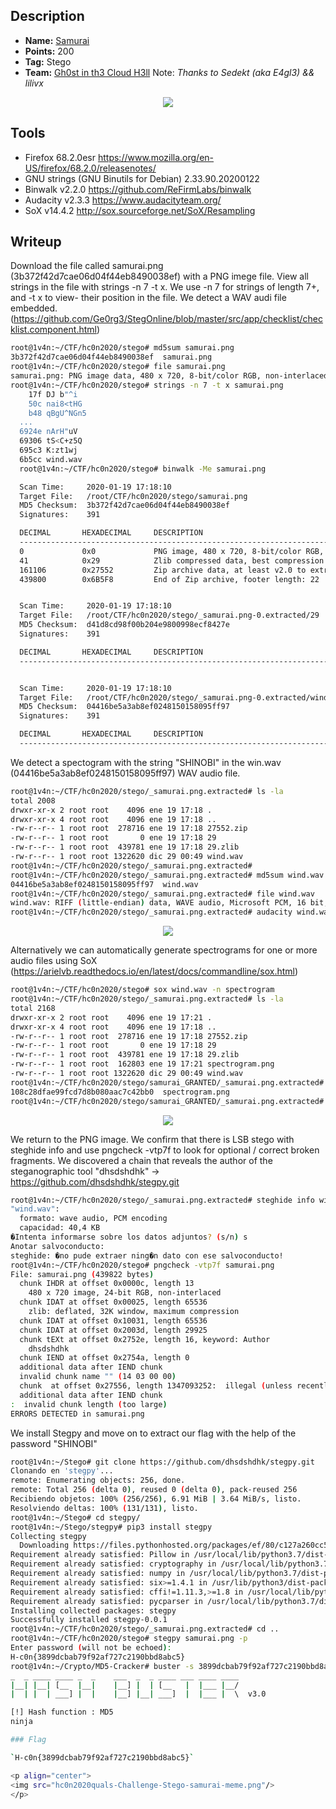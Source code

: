 ## Description
* **Name:** [Samurai](https://ctf.h-c0n.com/challenges#Samurai)
* **Points:** 200
* **Tag:** Stego
* **Team:** [Gh0st in th3 Cloud H3ll](https://ctf.h-c0n.com/teams/46) Note: *Thanks to Sedekt (aka E4gl3) && lilivx*

<p align="center">
<img src="hc0n2020quals-Challenge-Stego-Samurai.png"/>
</p>

## Tools
* Firefox 68.2.0esr https://www.mozilla.org/en-US/firefox/68.2.0/releasenotes/
* GNU strings (GNU Binutils for Debian) 2.33.90.20200122
* Binwalk v2.2.0 https://github.com/ReFirmLabs/binwalk
* Audacity v2.3.3 https://www.audacityteam.org/
* SoX v14.4.2 http://sox.sourceforge.net/SoX/Resampling

## Writeup

Download the file called samurai.png (3b372f42d7cae06d04f44eb8490038ef) with a PNG imege file. View all strings in the file with strings -n 7 -t x. We use -n 7 for strings of length 7+, and -t x to view- their position in the file. We detect a WAV audi file embedded. (https://github.com/Ge0rg3/StegOnline/blob/master/src/app/checklist/checklist.component.html)

```bash
root@1v4n:~/CTF/hc0n2020/stego# md5sum samurai.png
3b372f42d7cae06d04f44eb8490038ef  samurai.png
root@1v4n:~/CTF/hc0n2020/stego# file samurai.png
samurai.png: PNG image data, 480 x 720, 8-bit/color RGB, non-interlaced
root@1v4n:~/CTF/hc0n2020/stego# strings -n 7 -t x samurai.png
    17f DJ b"^i
    50c nai8<tHG
    b48 qBgU^NGn5
  ...
  6924e nArH"uV
  69306 tS<C+z5Q
  695c3 K:zt1wj
  6b5cc wind.wav
  root@1v4n:~/CTF/hc0n2020/stego# binwalk -Me samurai.png

  Scan Time:     2020-01-19 17:18:10
  Target File:   /root/CTF/hc0n2020/stego/samurai.png
  MD5 Checksum:  3b372f42d7cae06d04f44eb8490038ef
  Signatures:    391

  DECIMAL       HEXADECIMAL     DESCRIPTION
  --------------------------------------------------------------------------------
  0             0x0             PNG image, 480 x 720, 8-bit/color RGB, non-interlaced
  41            0x29            Zlib compressed data, best compression
  161106        0x27552         Zip archive data, at least v2.0 to extract, compressed size: 278566, uncompressed size: 1322620, name: wind.wav
  439800        0x6B5F8         End of Zip archive, footer length: 22


  Scan Time:     2020-01-19 17:18:10
  Target File:   /root/CTF/hc0n2020/stego/_samurai.png-0.extracted/29
  MD5 Checksum:  d41d8cd98f00b204e9800998ecf8427e
  Signatures:    391

  DECIMAL       HEXADECIMAL     DESCRIPTION
  --------------------------------------------------------------------------------


  Scan Time:     2020-01-19 17:18:10
  Target File:   /root/CTF/hc0n2020/stego/_samurai.png-0.extracted/wind.wav
  MD5 Checksum:  04416be5a3ab8ef0248150158095ff97
  Signatures:    391

  DECIMAL       HEXADECIMAL     DESCRIPTION
  -------------------------------------------------------------------------------
```
We detect a spectogram with the string "SHINOBI" in the win.wav (04416be5a3ab8ef0248150158095ff97) WAV audio file.

```bash
root@1v4n:~/CTF/hc0n2020/stego/_samurai.png.extracted# ls -la
total 2008
drwxr-xr-x 2 root root    4096 ene 19 17:18 .
drwxr-xr-x 4 root root    4096 ene 19 17:18 ..
-rw-r--r-- 1 root root  278716 ene 19 17:18 27552.zip
-rw-r--r-- 1 root root       0 ene 19 17:18 29
-rw-r--r-- 1 root root  439781 ene 19 17:18 29.zlib
-rw-r--r-- 1 root root 1322620 dic 29 00:49 wind.wav
root@1v4n:~/CTF/hc0n2020/stego/_samurai.png.extracted#
root@1v4n:~/CTF/hc0n2020/stego/_samurai.png.extracted# md5sum wind.wav
04416be5a3ab8ef0248150158095ff97  wind.wav
root@1v4n:~/CTF/hc0n2020/stego/_samurai.png.extracted# file wind.wav
wind.wav: RIFF (little-endian) data, WAVE audio, Microsoft PCM, 16 bit, mono 44100 Hz
root@1v4n:~/CTF/hc0n2020/stego/_samurai.png.extracted# audacity wind.wav
```
<p align="center">
<img src="hc0n2020quals-Challenge-Stego-Audacity-spectogram.png"/>
</p>

Alternatively we can automatically generate spectrograms for one or more audio files using SoX (https://arielvb.readthedocs.io/en/latest/docs/commandline/sox.html)

```bash
root@1v4n:~/CTF/hc0n2020/stego# sox wind.wav -n spectrogram
root@1v4n:~/CTF/hc0n2020/stego/_samurai.png.extracted# ls -la
total 2168
drwxr-xr-x 2 root root    4096 ene 19 17:21 .
drwxr-xr-x 4 root root    4096 ene 19 17:18 ..
-rw-r--r-- 1 root root  278716 ene 19 17:18 27552.zip
-rw-r--r-- 1 root root       0 ene 19 17:18 29
-rw-r--r-- 1 root root  439781 ene 19 17:18 29.zlib
-rw-r--r-- 1 root root  162803 ene 19 17:21 spectrogram.png
-rw-r--r-- 1 root root 1322620 dic 29 00:49 wind.wav
root@1v4n:~/CTF/hc0n2020/stego/samurai_GRANTED/_samurai.png.extracted# md5sum spectrogram.png
108c28dfae99fcd7d8b080aac7c42bb0  spectrogram.png
root@1v4n:~/CTF/hc0n2020/stego/samurai_GRANTED/_samurai.png.extracted#
```
<p align="center">
<img src="hc0n2020quals-Challenge-Stego-sox-spectogram.png"/>
</p>

We return to the PNG image. We confirm that there is LSB stego with steghide info and use pngcheck -vtp7f to look for optional / correct broken fragments. We discovered a chain that reveals the author of the steganographic tool "dhsdshdhk" -> https://github.com/dhsdshdhk/stegpy.git

```bash
root@1v4n:~/CTF/hc0n2020/stego/_samurai.png.extracted# steghide info wind.wav
"wind.wav":
  formato: wave audio, PCM encoding
  capacidad: 40,4 KB
�Intenta informarse sobre los datos adjuntos? (s/n) s
Anotar salvoconducto: 
steghide: �no pude extraer ning�n dato con ese salvoconducto!
root@1v4n:~/CTF/hc0n2020/stego# pngcheck -vtp7f samurai.png
File: samurai.png (439822 bytes)
  chunk IHDR at offset 0x0000c, length 13
    480 x 720 image, 24-bit RGB, non-interlaced
  chunk IDAT at offset 0x00025, length 65536
    zlib: deflated, 32K window, maximum compression
  chunk IDAT at offset 0x10031, length 65536
  chunk IDAT at offset 0x2003d, length 29925
  chunk tEXt at offset 0x2752e, length 16, keyword: Author
    dhsdshdhk
  chunk IEND at offset 0x2754a, length 0
  additional data after IEND chunk
  invalid chunk name "" (14 03 00 00)
  chunk  at offset 0x27556, length 1347093252:  illegal (unless recently approved) unknown, public chunk
  additional data after IEND chunk
:  invalid chunk length (too large)
ERRORS DETECTED in samurai.png
```
We install Stegpy and move on to extract our flag with the help of the password "SHINOBI"

```bash
root@1v4n:~/Stego# git clone https://github.com/dhsdshdhk/stegpy.git
Clonando en 'stegpy'...
remote: Enumerating objects: 256, done.
remote: Total 256 (delta 0), reused 0 (delta 0), pack-reused 256
Recibiendo objetos: 100% (256/256), 6.91 MiB | 3.64 MiB/s, listo.
Resolviendo deltas: 100% (131/131), listo.
root@1v4n:~/Stego# cd stegpy/
root@1v4n:~/Stego/stegpy# pip3 install stegpy
Collecting stegpy
  Downloading https://files.pythonhosted.org/packages/ef/80/c127a260cc523d9e7ffeb054876e387539ca624685d77a70149f1f6ec372/stegpy-0.0.1-py3-none-any.whl
Requirement already satisfied: Pillow in /usr/local/lib/python3.7/dist-packages (from stegpy) (6.2.1)
Requirement already satisfied: cryptography in /usr/local/lib/python3.7/dist-packages (from stegpy) (2.8)
Requirement already satisfied: numpy in /usr/local/lib/python3.7/dist-packages (from stegpy) (1.16.1)
Requirement already satisfied: six>=1.4.1 in /usr/lib/python3/dist-packages (from cryptography->stegpy) (1.13.0)
Requirement already satisfied: cffi!=1.11.3,>=1.8 in /usr/local/lib/python3.7/dist-packages (from cryptography->stegpy) (1.13.2)
Requirement already satisfied: pycparser in /usr/local/lib/python3.7/dist-packages (from cffi!=1.11.3,>=1.8->cryptography->stegpy) (2.19)
Installing collected packages: stegpy
Successfully installed stegpy-0.0.1
root@1v4n:~/CTF/hc0n2020/stego/_samurai.png.extracted# cd ..
root@1v4n:~/CTF/hc0n2020/stego# stegpy samurai.png -p
Enter password (will not be echoed):
H-c0n{3899dcbab79f92af727c2190bbd8abc5}
root@1v4n:~/Crypto/MD5-Cracker# buster -s 3899dcbab79f92af727c2190bbd8abc5
_  _ ____ ____ _  _    ___  _  _ ____ ___ ____ ____
|__| |__| [__  |__|    |__] |  | [__   |  |___ |__/
|  | |  | ___] |  |    |__] |__| ___]  |  |___ |  \  v3.0

[!] Hash function : MD5
ninja

### Flag

`H-c0n{3899dcbab79f92af727c2190bbd8abc5}`

<p align="center">
<img src="hc0n2020quals-Challenge-Stego-samurai-meme.png"/>
</p>
